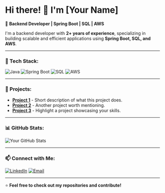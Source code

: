 # Hi there! 👋 I'm [Your Name]

🚀 **Backend Developer | Spring Boot | SQL | AWS**

I'm a backend developer with **2+ years of experience**, specializing in building scalable and efficient applications using **Spring Boot, SQL, and AWS**.

---

### 🔧 Tech Stack:
![Java](https://img.shields.io/badge/Java-ED8B00?style=for-the-badge&logo=java&logoColor=white)
![Spring Boot](https://img.shields.io/badge/Spring%20Boot-6DB33F?style=for-the-badge&logo=spring-boot&logoColor=white)
![SQL](https://img.shields.io/badge/SQL-4479A1?style=for-the-badge&logo=mysql&logoColor=white)
![AWS](https://img.shields.io/badge/AWS-FF9900?style=for-the-badge&logo=amazonaws&logoColor=white)

---

### 📌 Projects:
- **[Project 1](#)** - Short description of what this project does.
- **[Project 2](#)** - Another project worth mentioning.
- **[Project 3](#)** - Highlight a project showcasing your skills.

---

### 📊 GitHub Stats:
![Your GitHub Stats](https://github-readme-stats.vercel.app/api?username=your-github-username&show_icons=true&theme=radical)

---

### 📫 Connect with Me:
[![LinkedIn](https://img.shields.io/badge/LinkedIn-blue?style=for-the-badge&logo=linkedin)](https://www.linkedin.com/in/your-profile)
[![Email](https://img.shields.io/badge/Email-D14836?style=for-the-badge&logo=gmail&logoColor=white)](mailto:your-email@example.com)

---

⭐ **Feel free to check out my repositories and contribute!**
